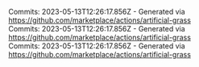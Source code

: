 Commits: 2023-05-13T12:26:17.856Z - Generated via https://github.com/marketplace/actions/artificial-grass
<br>
Commits: 2023-05-13T12:26:17.856Z - Generated via https://github.com/marketplace/actions/artificial-grass
<br>
Commits: 2023-05-13T12:26:17.856Z - Generated via https://github.com/marketplace/actions/artificial-grass
<br>
